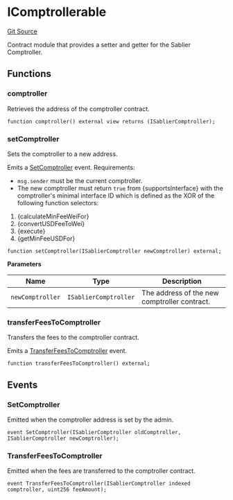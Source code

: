 # IComptrollerable

[Git Source](https://github.com/sablier-labs/evm-utils/blob/0b3bc38ab8badd135fc178b757afaf6902f1f63c/src/interfaces/IComptrollerable.sol)

Contract module that provides a setter and getter for the Sablier Comptroller.

## Functions

### comptroller

Retrieves the address of the comptroller contract.

```solidity
function comptroller() external view returns (ISablierComptroller);
```

### setComptroller

Sets the comptroller to a new address.

Emits a [SetComptroller](#setcomptroller-1) event. Requirements:

- `msg.sender` must be the current comptroller.
- The new comptroller must return `true` from {supportsInterface} with the comptroller's minimal interface ID which is
  defined as the XOR of the following function selectors:

1. {calculateMinFeeWeiFor}
2. {convertUSDFeeToWei}
3. {execute}
4. {getMinFeeUSDFor}

```solidity
function setComptroller(ISablierComptroller newComptroller) external;
```

**Parameters**

| Name             | Type                  | Description                                  |
| ---------------- | --------------------- | -------------------------------------------- |
| `newComptroller` | `ISablierComptroller` | The address of the new comptroller contract. |

### transferFeesToComptroller

Transfers the fees to the comptroller contract.

Emits a [TransferFeesToComptroller](#transferfeestocomptroller-1) event.

```solidity
function transferFeesToComptroller() external;
```

## Events

### SetComptroller

Emitted when the comptroller address is set by the admin.

```solidity
event SetComptroller(ISablierComptroller oldComptroller, ISablierComptroller newComptroller);
```

### TransferFeesToComptroller

Emitted when the fees are transferred to the comptroller contract.

```solidity
event TransferFeesToComptroller(ISablierComptroller indexed comptroller, uint256 feeAmount);
```
